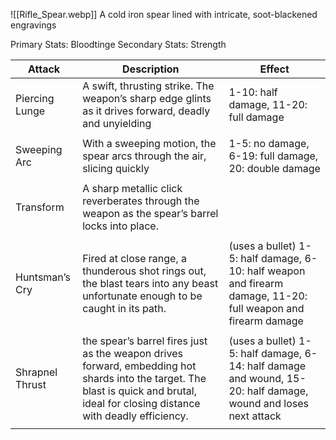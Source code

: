 ![[Rifle_Spear.webp]]
A cold iron spear lined with intricate, soot-blackened engravings

Primary Stats: Bloodtinge
Secondary Stats: Strength

| Attack          | Description                                                                                                                                                                         | Effect                                                                                                         |
| --------------- | ----------------------------------------------------------------------------------------------------------------------------------------------------------------------------------- | -------------------------------------------------------------------------------------------------------------- |
| Piercing Lunge  | A swift, thrusting strike. The weapon’s sharp edge glints as it drives forward, deadly and unyielding                                                                               | 1-10: half damage, 11-20: full damage                                                                          |
|                 |                                                                                                                                                                                     |                                                                                                                |
| Sweeping Arc    | With a sweeping motion, the spear arcs through the air, slicing quickly                                                                                                             | 1-5: no damage, 6-19: full damage, 20: double damage                                                           |
|                 |                                                                                                                                                                                     |                                                                                                                |
| Transform       | A sharp metallic click reverberates through the weapon as the spear’s barrel locks into place.                                                                                      |                                                                                                                |
|                 |                                                                                                                                                                                     |                                                                                                                |
| Huntsman’s Cry  | Fired at close range, a thunderous shot rings out, the blast tears into any beast unfortunate enough to be caught in its path.                                                      | (uses a bullet) 1-5: half damage, 6-10: half weapon and firearm damage, 11-20: full weapon and firearm damage  |
|                 |                                                                                                                                                                                     |                                                                                                                |
| Shrapnel Thrust | the spear’s barrel fires just as the weapon drives forward, embedding hot shards into the target. The blast is quick and brutal, ideal for closing distance with deadly efficiency. | (uses a bullet) 1-5: half damage, 6-14: half damage and wound, 15-20: half damage, wound and loses next attack |
|                 |                                                                                                                                                                                     |                                                                                                                |
